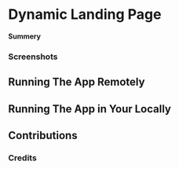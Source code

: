 # Dynamic Landing Page

**Summery**

### Screenshots

## Running The App Remotely

## Running The App in Your Locally

## Contributions

### Credits